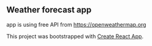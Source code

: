 ## Weather forecast app


app is using free API from https://openweathermap.org




This project was bootstrapped with [Create React App](https://github.com/facebook/create-react-app).

